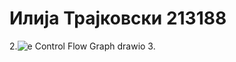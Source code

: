 # Илија Трајковски 213188

2.![е Control Flow Graph drawio](https://github.com/IlijaTrajkovskii/SI_2023_lab2_213188/assets/126517729/9d60171d-44bf-4529-91cf-b592c00b5db3)
3.
